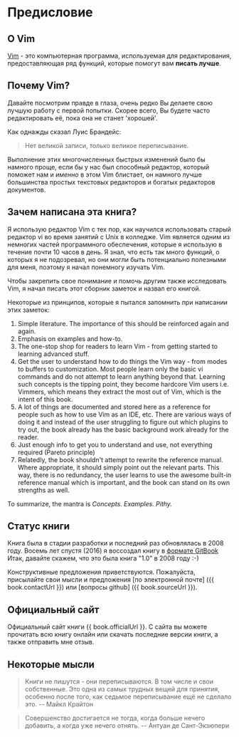 # Предисловие

## О Vim

[Vim](http://www.vim.org) - это компьютерная программа, используемая для редактирования, предоставляющая ряд функций, которые помогут вам **писать лучше**.

## Почему Vim?

Давайте посмотрим правде в глаза, очень редко Вы делаете свою лучшую работу с первой попытки. Скорее всего, Вы будете часто редактировать её, пока она не станет 'хорошей'.

Как однажды сказал Луис Брандейс:

> Нет великой записи, только великое переписывание.

Выполнение этих многочисленных быстрых изменений было бы намного проще, если бы у нас был способный редактор, который поможет нам и *именно* в этом Vim блистает, он намного лучше большинства простых текстовых редакторов и богатых редакторов документов.

## Зачем написана эта книга?

Я использую редактор Vim с тех пор, как научился использовать старый редактор vi во время занятий с Unix в колледже. Vim является одним из немногих частей программного обеспечения, которые я использую в течение почти 10 часов в день. Я знал, что есть так много функций, о которых я не подозревал, но они могли быть потенциально полезными для меня, поэтому я начал понемногу изучать Vim.

Чтобы закрепить свое понимание и помочь другим также исследовать Vim, я начал писать этот сборник заметок и назвал его книгой.

Некоторые из принципов, которые я пытался запомнить при написании этих заметок:

1. Simple literature. The importance of this should be reinforced again and again.
2. Emphasis on examples and how-to.
3. The one-stop shop for readers to learn Vim - from getting started to learning advanced stuff.
4. Get the user to understand how to do things the Vim way - from modes to buffers to customization. Most people learn only the basic vi commands and do not attempt to learn anything beyond that. Learning such concepts is the tipping point, they become hardcore Vim users i.e. Vimmers, which means they extract the most out of Vim, which is the intent of this book.
5. A lot of things are documented and stored here as a reference for people such as how to use Vim as an IDE, etc. There are various ways of doing it and instead of the user struggling to figure out which plugins to try out, the book already has the basic background work already for the reader.
6. Just enough info to get you to understand and use, not everything required (Pareto principle)
7. Relatedly, the book shouldn't attempt to rewrite the reference manual. Where appropriate, it should simply point out the relevant parts. This way, there is no redundancy, the user learns to use the awesome built-in reference manual which is important, and the book can stand on its own strengths as well.

To summarize, the mantra is *Concepts. Examples. Pithy.*

## Статус книги

Книга была в стадии разработки и последний раз обновлялась в 2008 году. Восемь лет спустя (2016) я воссоздал книгу в [формате GitBook](http://www.gitbook.com) Итак, давайте скажем, что это была книга "1.0" в 2008 году :-)

Конструктивные предложения приветствуются. Пожалуйста, присылайте свои мысли и предложения [по электронной почте] ({{ book.contactUrl }}) или [вопросы github] ({{ book.sourceUrl }}).

## Официальный сайт

Официальный сайт книги {{ book.officialUrl }}. С сайта вы можете прочитать всю книгу онлайн или скачать последние версии книги, а также отправить мне отзыв.

## Некоторые мысли

> Книги не пишутся - они переписываются. В том числе и свои собственные. Это одна из самых трудных вещей для принятия, особенно после того, как седьмое переписывание ещё не сделало это.
> -- Майкл Крайтон

<!-- -->

> Совершенство достигается не тогда, когда больше нечего добавить, а когда уже нечего отнять.
> -- Антуан де Сант-Экзюпери
